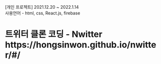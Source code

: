 <p>[개인 프로젝트] 2021.12.20 ~ 2022.1.14
</br>사용언어 - html, css, React.js, firebase </p>

<h1>트위터 클론 코딩 - Nwitter https://hongsinwon.github.io/nwitter/#/ </h1>

